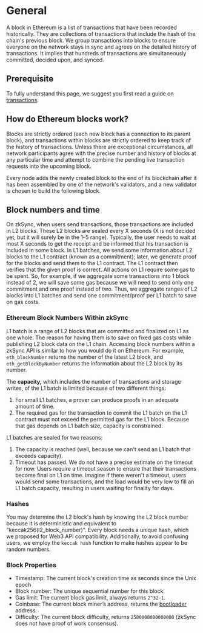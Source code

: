 # General

A block in Ethereum is a list of transactions that have been recorded historically. They are collections of transactions that include the hash of the chain's previous block.
We group transactions into blocks to ensure everyone on the network stays in sync and agrees on the detailed history of transactions. It implies that hundreds of transactions are simultaneously committed, decided upon, and synced.

## Prerequisite

To fully understand this page, we suggest you first read a guide on [transactions](transactions.md).

## How do Ethereum blocks work?

Blocks are strictly ordered (each new block has a connection to its parent block), and transactions within blocks are strictly ordered to keep track of the history of transactions.
Unless there are exceptional circumstances, all network participants agree with the precise number and history of blocks at any particular time and attempt to combine the pending live transaction requests into the upcoming block.

Every node adds the newly created block to the end of its blockchain after it has been assembled by one of the network's validators, and a new validator is chosen to build the following block.

## Block numbers and time

On zkSync, when users send transactions, those transactions are included in L2 blocks. These L2 blocks are sealed every X seconds (X is not decided yet, but it will surely be in the 1–5 range). Typically, the user needs to wait at most X seconds to get the receipt and be informed that his transaction is included in some block.
In L1 batches, we send some information about L2 blocks to the L1 contract (known as a commitment); later, we generate proof for the blocks and send them to the L1 contract. The L1 contract then verifies that the given proof is correct.
All actions on L1 require some gas to be spent. So, for example, if we aggregate some transactions into 1 block instead of 2, we will save some gas because we will need to send only one commitment and one proof instead of two. Thus, we aggregate ranges of L2 blocks into L1 batches and send one commitment/proof per L1 batch to save on gas costs.

### Ethereum Block Numbers Within zkSync

L1 batch is a range of L2 blocks that are committed and finalized on L1 as one whole. The reason for having them is to save on fixed gas costs while publishing L2 block data on the L1 chain.
Accessing block numbers within a zkSync API is similar to how you would do it on Ethereum. For example, `eth_blockNumber` returns the number of the latest L2 block, and `eth_getBlockByNumber` returns the information about the L2 block by its number.

The **capacity,** which includes the number of transactions and storage writes, of the L1 batch is limited because of two different things:
1. For small L1 batches, a prover can produce proofs in an adequate amount of time.
2. The required gas for the transaction to commit the L1 batch on the L1 contract must not exceed the permitted gas for the L1 block. Because that gas depends on L1 batch size, capacity is constrained.


L1 batches are sealed for two reasons:

1. The capacity is reached (well, because we can't send an L1 batch that exceeds capacity).
2. Timeout has passed. We do not have a precise estimate on the timeout for now.
Users require a timeout season to ensure that their transactions become final on L1 on time.
Imagine if there weren't a timeout, users would send some transactions, and the load would be very low to fill an L1 batch capacity, resulting in users waiting for finality for days.

### Hashes

You may determine the L2 block's hash by knowing the L2 block number because it is deterministic and equivalent to "keccak256(l2_block_number)".
Every block needs a unique hash, which we proposed for Web3 API compatibility. Additionally, to avoid confusing users, we employ the `keccak hash` function to make hashes appear to be random numbers.

### Block Properties
- Timestamp: The current block's creation time as seconds since the Unix epoch
- Block number: The unique sequential number for this block.
- Gas limit: The current block gas limit, always returns `2^32-1`.
- Coinbase:  The current block miner’s address, returns the [bootloader](../contracts/system-contracts.md#bootloader) address.
- Difficulty: The current block difficulty, returns `2500000000000000` (zkSync does not have proof of work consensus).

